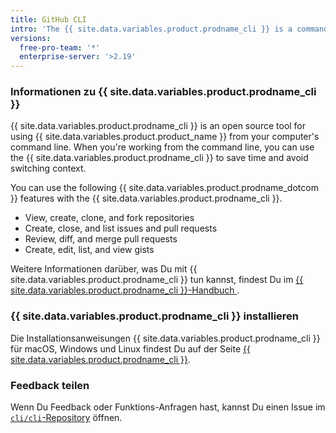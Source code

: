 ```yaml
---
title: GitHub CLI
intro: 'The {{ site.data.variables.product.prodname_cli }} is a command-line tool for using {{ site.data.variables.product.product_name }} features on your computer.'
versions:
  free-pro-team: '*'
  enterprise-server: '>2.19'
---
```


### Informationen zu {{ site.data.variables.product.prodname_cli }}

{{ site.data.variables.product.prodname_cli }} is an open source tool for using {{ site.data.variables.product.product_name }} from your computer's command line. When you're working from the command line, you can use the {{ site.data.variables.product.prodname_cli }} to save time and avoid switching context.

You can use the following {{ site.data.variables.product.prodname_dotcom }} features with the {{ site.data.variables.product.prodname_cli }}.

- View, create, clone, and fork repositories
- Create, close, and list issues and pull requests
- Review, diff, and merge pull requests
- Create, edit, list, and view gists

Weitere Informationen darüber, was Du mit {{ site.data.variables.product.prodname_cli }} tun kannst, findest Du im [{{ site.data.variables.product.prodname_cli }}-Handbuch ](https://cli.github.com/manual).

### {{ site.data.variables.product.prodname_cli }} installieren

Die Installationsanweisungen {{ site.data.variables.product.prodname_cli }} für macOS, Windows und Linux findest Du auf der Seite [{{ site.data.variables.product.prodname_cli }}](https://cli.github.com).

### Feedback teilen

Wenn Du Feedback oder Funktions-Anfragen hast, kannst Du einen Issue im [`cli/cli`-Repository](https://github.com/cli/cli) öffnen.
